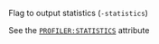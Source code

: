 Flag to output statistics (`-statistics`)

See the [`PROFILER:STATISTICS`](https://docs.progress.com/bundle/abl-reference/page/STATISTICS-attribute.html) attribute
